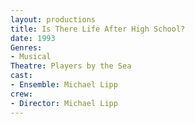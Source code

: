 ```yaml
---
layout: productions
title: Is There Life After High School?
date: 1993
Genres: 
- Musical
Theatre: Players by the Sea
cast:
- Ensemble: Michael Lipp
crew:
- Director: Michael Lipp
---
```

